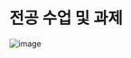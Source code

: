 # 전공 수업 및 과제
![image](https://user-images.githubusercontent.com/102217402/210731774-f536b231-8e19-46f7-bab7-96376c5e32be.png)


